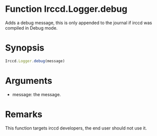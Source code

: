# Function Irccd.Logger.debug

Adds a debug message, this is only appended to the journal if irccd was compiled
in Debug mode.

# Synopsis

```javascript
Irccd.Logger.debug(message)
```

# Arguments

- message: the message.

# Remarks

This function targets irccd developers, the end user should not use it.
